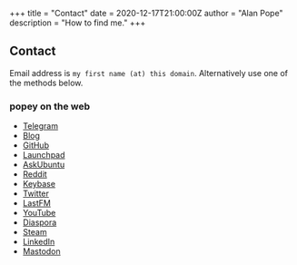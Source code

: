 +++
title = "Contact"
date = 2020-12-17T21:00:00Z
author = "Alan Pope"
description = "How to find me."
+++

## Contact

Email address is `my first name (at) this domain`. Alternatively use one of the methods below.

### popey on the web ###

  * [Telegram](https://popey.com/telegram)
  * [Blog](https://blog.popey.com/)
  * [GitHub](https://github.com/popey)
  * [Launchpad](https://launchpad.net/~popey)
  * [AskUbuntu](https://askubuntu.com/users/612/popey)
  * [Reddit](https://popey.com/reddit)
  * [Keybase](https://popey.com/keybase)
  * [Twitter](https://popey.com/twitter)
  * [LastFM](https://popey.com/lastfm)
  * [YouTube](https://popey.com/youtube)
  * [Diaspora](https://popey.com/diaspora)
  * [Steam](https://popey.com/steam)
  * [LinkedIn](https://www.linkedin.com/in/alan-pope-b3a109143/)
  * [Mastodon](https://popey.com/mastodon)
  